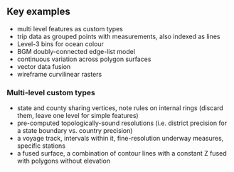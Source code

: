 ## Key examples

* multi level features as custom types
* trip data as grouped points with measurements, also indexed as lines
* Level-3 bins for ocean colour
* BGM doubly-connected edge-list model
* continuous variation across polygon surfaces
* vector data fusion
* wireframe curvilinear rasters


### Multi-level custom types

* state and county sharing vertices, note rules on internal rings (discard them, leave one level for simple features)
* pre-computed topologically-sound resolutions (i.e. district precision for a state boundary vs. country precision)
* a voyage track, intervals within it, fine-resolution underway measures, specific stations
* a fused surface, a combination of contour lines with a constant Z fused with polygons without elevation
